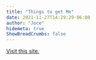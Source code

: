 ```yaml
---
title: "Things to get Me"
date: 2021-11-27T14:29:29-06:00
author: "Joce"
hidemeta: true
ShowBreadCrumbs: false
---
```


[Visit this site.](https://www.thingstogetme.com/270184af1ef1)